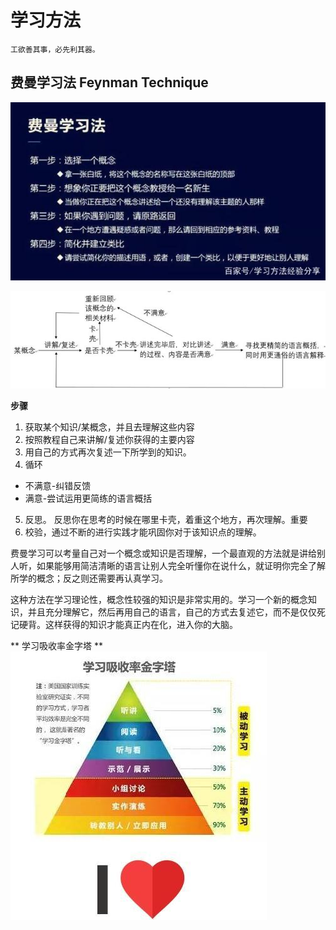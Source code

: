 # 学习方法
	
	工欲善其事，必先利其器。


## 费曼学习法 Feynman Technique
![t](./img/165143416_1_20190703124018785.jpeg)

![图片](./img/156831667_1_2019031903432851.jpeg)


**步骤**

1. 获取某个知识/某概念，并且去理解这些内容
2. 按照教程自己来讲解/复述你获得的主要内容
3. 用自己的方式再次复述一下所学到的知识。
4. 循环
- 不满意-纠错反馈
- 满意-尝试运用更简练的语言概括
5. 反思。 反思你在思考的时候在哪里卡壳，着重这个地方，再次理解。重要
6. 校验，通过不断的进行实践才能巩固你对于该知识点的理解。

费曼学习可以考量自己对一个概念或知识是否理解，一个最直观的方法就是讲给别人听，如果能够用简洁清晰的语言让别人完全听懂你在说什么，就证明你完全了解所学的概念；反之则还需要再认真学习。

这种方法在学习理论性，概念性较强的知识是非常实用的。学习一个新的概念知识，并且充分理解它，然后再用自己的语言，自己的方式去复述它，而不是仅仅死记硬背。这样获得的知识才能真正内在化，进入你的大脑。


** 学习吸收率金字塔 **
![金字塔](./img/165143416_3_20190703124018988.jpeg)
